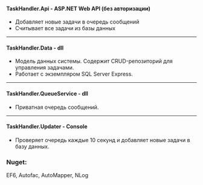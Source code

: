 #### TaskHandler.Api - ASP.NET Web API (без авторизации)
- Добавляет новые задачи в очередь сообщений
- Считывает все задачи из базы данных

------------

#### TaskHandler.Data - dll
- Модель данных системы. Содержит CRUD-репозиторий для управления задачами.
- Работает с экземпляром SQL Server Express.

------------

#### TaskHandler.QueueService - dll
- Приватная очередь сообщений.

------------

#### TaskHandler.Updater - Console
- Проверяет очередь каждые 10 секунд и добавляет новые задачи в базу данных.

### Nuget:
EF6, Autofac, AutoMapper, NLog
